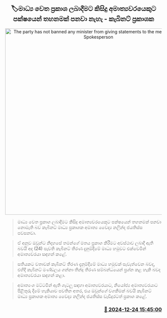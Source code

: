 <p align='center'><b><h2 align='center' title='The party has not banned any minister from giving statements to the media - Cabinet Spokesperson'>🏷මාධ්‍ය වෙත ප්‍රකාශ ලබාදීමට කිසිදු අමාත්‍යවරයෙකුට පක්ෂයෙන් තහනමක් පනවා නැහැ - කැබිනට් ප්‍රකාශක</h2></b></p>
<p align='center'><img src='https://helakuru.sgp1.cdn.digitaloceanspaces.com/esana/images/lib/nalinda-jayathissa-cabinet-2024.jpg' width='600' alt='The party has not banned any minister from giving statements to the media - Cabinet Spokesperson'></p>

> මාධ්‍ය වෙත ප්‍රකාශ ලබාදීමට කිසිදු අමාත්‍යවරයෙකුට පක්ෂයෙන් තහනමක් පනවා නොමැති බව කැබිනට් මාධ්‍ය ප්‍රකාශක අමාත්‍ය වෛද්‍ය නලින්ද ජයතිස්ස පවසනවා.

> ඒ අනුව ඔවුන්ට නිදහසේ තමන්ගේ මතය ප්‍රකාශ කිරීමට අවස්ථාව ලබාදී ඇති බවයි අද (24) පැවති කැබිනට් තීරණ දැනුම්දීමේ මාධ්‍ය හමුවට එක්වෙමින් අමාත්‍යවරයා සඳහන් කළේ.

> සතියකට වතාවක් කැබිනට් තීරණ දැනුම්දීමේ මාධ්‍ය හමුවක් පැවැත්වෙන බවද, එහිදී කැබිනට් මණ්ඩලය ගන්නා තීන්දු තීරණ සම්බන්ධයෙන් ප්‍රශ්න කළ හැකි බවද අමාත්‍යවරයා සඳහන් කළා.

> අමාත්‍යංශ මට්ටමින් ඇති ගැටලු සඳහා අමාත්‍යවරයාට, නියෝජ්‍ය අමාත්‍යවරයාට පිළිතුරු දීමේ හැකියාව පවතින අතර, එය ඔවුන්ගේ වගකීමක් බවයි කැබිනට් මාධ්‍ය ප්‍රකාශක අමාත්‍ය වෛද්‍ය නලින්ද ජයතිස්ස වැඩිදුරටත් ප්‍රකාශ කළේ.   



<h3 align='right'><a href='https://www.helakuru.lk/esana/p/106108/'>📅 2024-12-24 15:45:00</a></h3>
